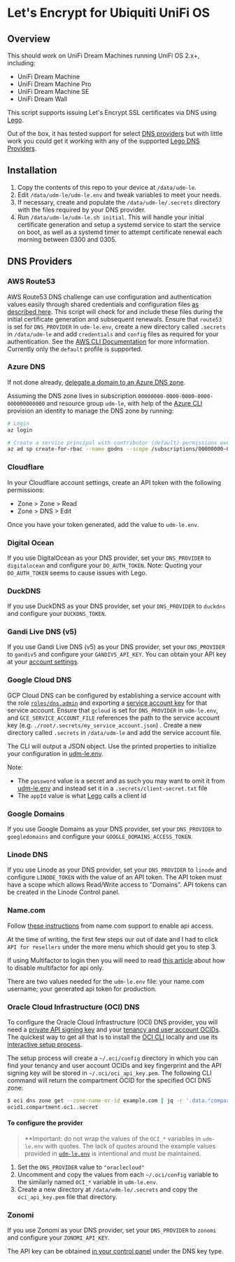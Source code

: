 # Let's Encrypt for Ubiquiti UniFi OS

## Overview

This should work on UniFi Dream Machines running UniFi OS 2.x+, including:

* UniFi Dream Machine
* UniFi Dream Machine Pro
* UniFi Dream Machine SE
* UniFi Dream Wall

This script supports issuing Let's Encrypt SSL certificates via DNS using [Lego](https://go-acme.github.io/lego/).

Out of the box, it has tested support for select [DNS providers](#dns-providers) but with little work you could get it working with any of the supported [Lego DNS Providers](https://go-acme.github.io/lego/dns/).

## Installation

1. Copy the contents of this repo to your device at `/data/udm-le`.
2. Edit `/data/udm-le/udm-le.env` and tweak variables to meet your needs.
3. If necessary, create and populate the `/data/udm-le/.secrets` directory with the files required by your DNS provider.
4. Run `/data/udm-le/udm-le.sh initial`. This will handle your initial certificate generation and setup a systemd service to start the service on boot, as well as a systemd timer to attempt certificate renewal each morning between 0300 and 0305.

## DNS Providers

### AWS Route53

AWS Route53 DNS challenge can use configuration and authentication values easily through shared credentials and configuration files [as described here](https://go-acme.github.io/lego/dns/route53/). This script will check for and include these files during the initial certificate generation and subsequent renewals. Ensure that `route53` is set for `DNS_PROVIDER` in `udm-le.env`, create a new directory called `.secrets` in `/data/udm-le` and add `credentials` and `config` files as required for your authentication. See the [AWS CLI Documentation](https://docs.aws.amazon.com/cli/latest/userguide/cli-configure-files.html) for more information. Currently only the `default` profile is supported.

### Azure DNS

If not done already, [delegate a domain to an Azure DNS zone](https://docs.microsoft.com/en-us/azure/dns/dns-delegate-domain-azure-dns).

Assuming the DNS zone lives in subscription `00000000-0000-0000-0000-000000000000` and resource group `udm-le`, with help of the [Azure CLI](https://docs.microsoft.com/en-us/cli/azure/) provision an identity to manage the DNS zone by running:

```bash
# Login
az login

# Create a service principal with contributor (default) permissions over the godns resource group
az ad sp create-for-rbac --name godns --scope /subscriptions/00000000-0000-0000-0000-000000000000/resourceGroups/udm-le --role contributor
```

### Cloudflare

In your Cloudflare account settings, create an API token with the following permissions:

* Zone > Zone > Read
* Zone > DNS > Edit

Once you have your token generated, add the value to `udm-le.env`.

### Digital Ocean

If you use DigitalOcean as your DNS provider, set your `DNS_PROVIDER` to `digitalocean` and configure your `DO_AUTH_TOKEN`. Note: Quoting your `DO_AUTH_TOKEN` seems to cause issues with Lego.

### DuckDNS

If you use DuckDNS as your DNS provider, set your `DNS_PROVIDER` to `duckdns` and configure your `DUCKDNS_TOKEN`.

### Gandi Live DNS (v5)

If you use Gandi Live DNS (v5) as your DNS provider, set your `DNS_PROVIDER` to `gandiv5` and configure your `GANDIV5_API_KEY`. You can obtain your API key at your [account settings](https://account.gandi.net/).

### Google Cloud DNS

GCP Cloud DNS can be configured by establishing a service account with the role [`roles/dns.admin`](https://cloud.google.com/iam/docs/understanding-roles#dns-roles) and exporting a [service account key](https://cloud.google.com/iam/docs/creating-managing-service-account-keys) for that service account. Ensure that `gcloud` is set for `DNS_PROVIDER` in `udm-le.env`, and `GCE_SERVICE_ACCOUNT_FILE` references the path to the service account key (e.g. `./root/.secrets/my_service_account.json`) . Create a new directory called `.secrets` in `/data/udm-le` and add the service account file.

The CLI will output a JSON object. Use the printed properties to initialize your configuration in [udm-le.env](./udm-le.env).

Note:

* The `password` value is a secret and as such you may want to omit it from [udm-le.env](./udm-le.env) and instead set it in a `.secrets/client-secret.txt` file
* The `appId` value is what [Lego](https://go-acme.github.io/lego/) calls a client id

### Google Domains

If you use Google Domains as your DNS provider, set your `DNS_PROVIDER` to `googledomains` and configure your `GOOGLE_DOMAINS_ACCESS_TOKEN`.

### Linode DNS

If you use Linode as your DNS provider, set your `DNS_PROVIDER` to `linode` and configure `LINODE_TOKEN` with the value of an API token. The API token must have a scope which allows Read/Write access to "Domains". API tokens can be created in the Linode Control panel.

### Name.com

Follow [these instructions](https://www.name.com/support/articles/360007597874-signing-up-for-api-access) from name.com support to enable api access.

At the time of writing, the first few steps our out of date and I had to click `API for resellers` under the more menu which should get you to step 3.

If using Multifactor to login then you will need to read [this article](https://www.name.com/support/articles/360007989433-using-api-with-two-step-authentication) about how to disable multifactor for api only.

There are two values needed for the `udm-le.env` file: your name.com username; your generated api token for production.

### Oracle Cloud Infrastructure (OCI) DNS

To configure the Oracle Cloud Infrastructure (OCI) DNS provider, you will need a [private API signing key](https://docs.oracle.com/en-us/iaas/Content/API/Concepts/apisigningkey.htm) and your [tenancy and user account OCIDs](https://docs.oracle.com/en-us/iaas/Content/API/Concepts/apisigningkey.htm#five). The quickest way to get all that is to install the [OCI CLI](https://docs.oracle.com/en-us/iaas/Content/API/Concepts/cliconcepts.htm) locally and use its [interactive setup process](https://docs.oracle.com/en-us/iaas/Content/API/SDKDocs/cliinstall.htm#configfile).

The setup process will create a `~/.oci/config` directory in which you can find your tenancy and user account OCIDs and key fingerprint and the API signing key will be stored in `~/.oci/oci_api_key.pem`. The following CLI command will return the compartment OCID for the specified OCI DNS zone:

```bash
$ oci dns zone get --zone-name-or-id example.com | jq -r '.data."compartment-id"'
ocid1.compartment.oc1..secret
```

#### To configure the provider

> **Important: do not wrap the values of the `OCI_*` variables in `udm-le.env` with quotes. The lack of quotes around the example values provided in [`udm-le.env`](./udm-le.env) is intentional and must be maintained.

1. Set the `DNS_PROVIDER` value to `"oraclecloud"`
1. Uncomment and copy the values from each `~/.oci/config` variable to the similarly named `OCI_*` variable in `udm-le.env`.
1. Create a new directory at `/data/udm-le/.secrets` and copy the `oci_api_key.pem` file that directory.

### Zonomi

If you use Zonomi as your DNS provider, set your `DNS_PROVIDER` to `zonomi` and configure your `ZONOMI_API_KEY`.

The API key can be obtained [in your control panel](https://zonomi.com/app/cp/apikeys.jsp) under the DNS key type.
